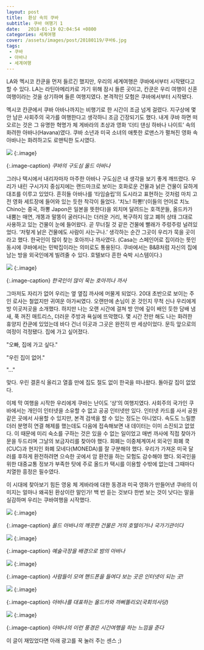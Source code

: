 ```yaml
---
layout: post
title:  환상 속의 쿠바
subtitle: 쿠바 여행기 1
date:   2018-01-19 02:04:54 +0800
categories: 세계여행    
cover: /assets/images/post/20180119/쿠바6.jpg
tags: 
 - 쿠바
 - 아바나
 - 세계여행
---
```


LA와 멕시코 칸쿤을 먼저 들르긴 했지만, 우리의 세계여행은 쿠바에서부터 시작됐다고 할 수 있다. LA는 라틴아메리카로 가기 위해 잠시 들른 곳이고, 칸쿤은 우리 여행이 신혼여행이라는 것을 상기하며 들른 여행지였다. 본격적인 모험은 쿠바에서부터 시작됐다.

멕시코 칸쿤에서 쿠바 아바나까지는 비행기로 한 시간이 조금 넘게 걸렸다. 지구상에 몇 안 남은 사회주의 국가를 여행한다고 생각하니 조금 긴장되기도 했다. 내게 쿠바 하면 떠오르는 것은 그 유명한 혁명가 체 게바라의 초상과 영화 ‘더티 댄싱 하바나 나이트’ 속의 화려한 아바나(Havana)였다. 쿠바 소년과 미국 소녀의 애틋한 로맨스가 펼쳐진 영화 속 아바나는 화려하고도 로맨틱한 도시였다.

 ![](/assets/images/post/20180119/쿠바2.jpg)
{:.image}

{:.image-caption}
*쿠바의 구도심 올드 아바나*

그러나 택시에서 내리자마자 마주한 아바나 구도심은 내 생각을 보기 좋게 깨뜨렸다. 우리가 내린 구시가지 중심지에는 랜드마크로 보이는 호화로운 건물과 낡은 건물이 묘하게 대조를 이루고 있었다. 흔히들 아바나를 ‘타임슬립’의 도시라고 표현하는 것처럼 마치 고전 영화 세트장에 들어와 있는 듯한 착각이 들었다. '치노! 하뽕!'(이들의 언어로 치노 Chino는 중국, 하뽕 Japon은 일본을 뜻한다)을 외치며 달려드는 호객꾼들, 올드카가 내뿜는 매연, 개똥과 말똥이 굴러다니는 더러운 거리, 복구하지 않고 폐허 상태 그대로 사용하고 있는 건물이 눈에 들어왔다. 곧 무너질 것 같은 건물에 빨래가 주렁주렁 널려있었다. ‘저렇게 낡은 건물에도 사람이 사는구나.’ 생각하는 순간 그곳이 우리가 묵을 곳이라고 했다. 한국인이 많이 찾는 호아끼나 까사였다. (Casa는 스페인어로 집이라는 뜻인 동시에 쿠바에서는 민박집이라는 의미로도 통용된다. 쿠바에서는 B&B처럼 자신의 집에 남는 방을 외국인에게 빌려줄 수 있다. 호텔보다 흔한 숙박 시스템이다.)

 ![](/assets/images/post/20180119/쿠바3.jpg)
{:.image}

{:.image-caption}
*한국인이 많이 묵는 호아끼나 까사*

그마저도 자리가 없어 우리는 옆 옆집 까사에 머물게 되었다. 20대 초반으로 보이는 주인 로사는 철없지만 귀여운 아가씨였다. 오랜만에 손님이 온 것인지 무척 신나 우리에게 방 이곳저곳을 소개했다. 하지만 나는 오랜 시간에 걸쳐 방 안에 깊이 배인 듯한 담배 냄새, 푹 꺼진 매트리스, 더러운 주방과 욕실에 뜨악했다. 몇 시간 전만 해도 나는 화려한 휴양지 칸쿤에 있었는데 바다 건너 이곳과 그곳은 완전히 딴 세상이었다. 문득 앞으로의 여정이 걱정됐다. 집에 가고 싶어졌다.

"오빠, 집에 가고 싶다."

"우린 집이 없어."

"..."

맞다. 우린 결혼식 올리고 열흘 만에 집도 절도 없이 한국을 떠나왔다. 돌아갈 집이 없었다.

이제 막 여행을 시작한 우리에게 쿠바는 난이도 ‘상’의 여행지였다. 사회주의 국가인 쿠바에서는 개인이 인터넷을 소유할 수 없고 공공 인터넷만 있다. 인터넷 카드를 사서 공원 같은 곳에서 사용할 수 있지만, 본격 검색을 할 수 있는 정도는 아니었다. 속도도 느릴뿐더러 분명히 연결 해제를 했는데도 다음에 접속해보면 내 데이터는 이미 소진되고 없었다. 이 때문에 미리 숙소를 구하는 것은 있을 수 없는 일이었고 매번 까사에 직접 찾아가 문을 두드리며 그날의 보금자리를 찾아야 했다. 화폐는 이중체계여서 외국인 화폐 쿡(CUC)과 현지인 화폐 모네다(MONEDA)를 잘 구분해야 했다. 우리가 가져온 미국 달러를 후하게 환전하려면 으슥한 곳에서 암 환전을 하는 모험도 감수해야 했다. 외국인을 위한 대중교통 정보가 부족한 탓에 주로 올드카 택시를 이용할 수밖에 없는데 그때마다 치열한 흥정은 필수였다. 

이 시대에 찾아보기 힘든 영웅 체 게바라에 대한 동경과 미국 영화가 만들어낸 쿠바의 이미지는 얼마나 왜곡된 환상이란 말인가! 백 번 듣는 것보다 한번 보는 것이 낫다는 말을 실감하며 우리는 쿠바여행을 시작했다.

 ![](/assets/images/post/20180119/쿠바1.jpg)
{:.image}

{:.image-caption}
*올드 아바나의 깨끗한 건물은 거의 호텔이거나 국가기관이다*

 ![](/assets/images/post/20180119/쿠바5.jpg)
{:.image}

{:.image-caption}
*예술극장을 배경으로 밤의 아바나*

 ![](/assets/images/post/20180119/쿠바4.jpg)
{:.image}

{:.image-caption}
*사람들이 모여 핸드폰을 들여다 보는 곳은 인터넷이 되는 곳!*

 ![](/assets/images/post/20180119/쿠바6.jpg)
{:.image}

{:.image-caption}
*아바나를 대표하는 올드카와 까삐똘리오(국회의사당)*

 ![](/assets/images/post/20180119/쿠바7.jpg)
{:.image}

{:.image-caption}
*아바나의 이런 풍경은 시간여행을 하는 느낌을 준다* 

이 글이 재밌었다면 아래 광고를 꾹 눌러 주는 센스 ;)